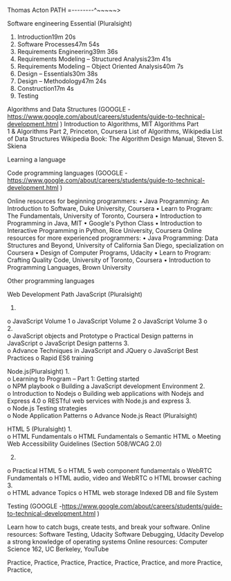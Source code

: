 Thomas Acton PATH =--------^~~~~~>

Software engineering Essential (Pluralsight) 
1.	Introduction19m 20s
2.	Software Processes47m 54s
3.	Requirements Engineering39m 36s
4.	Requirements Modeling – Structured Analysis23m 41s
5.	Requirements Modeling – Object Oriented Analysis40m 7s
6.	Design – Essentials30m 38s
7.	Design – Methodology47m 24s
8.	Construction17m 4s
9.	Testing


Algorithms and Data Structures (GOOGLE -https://www.google.com/about/careers/students/guide-to-technical-development.html )
Introduction to Algorithms, MIT
Algorithms Part 1 & Algorithms Part 2, Princeton, Coursera
List of Algorithms, Wikipedia
List of Data Structures Wikipedia
Book: The Algorithm Design Manual, Steven S. Skiena

Learning a language 

Code programming languages  (GOOGLE -https://www.google.com/about/careers/students/guide-to-technical-development.html )

Online resources for beginning programmers:
•	Java Programming: An Introduction to Software, Duke University, Coursera
•	Learn to Program: The Fundamentals, University of Toronto, Coursera
•	Introduction to Programming in Java, MIT
•	Google's Python Class
•	Introduction to Interactive Programming in Python, Rice University, Coursera
Online resources for more experienced programmers:
•	Java Programming: Data Structures and Beyond, University of California San Diego, specialization on Coursera
•	Design of Computer Programs, Udacity
•	Learn to Program: Crafting Quality Code, University of Toronto, Coursera
•	Introduction to Programming Languages, Brown University

Other programming languages 

Web Development Path 
JavaScript (Pluralsight)

1.	
o	JavaScript Volume 1 
o	JavaScript Volume 2
o	JavaScript Volume 3 
o	 
2.	
o	JavaScript objects and Prototype 
o	Practical Design patterns in JavaScript 
o	JavaScript Design patterns 
3.	
o	Advance Techniques in JavaScript and JQuery 
o	JavaScript Best Practices 
o	Rapid ES6 training 

Node.js(Pluralsight)
1.	
o	Learning to Program – Part 1: Getting started  
o	NPM playbook 
o	Building a JavaScript development Environment 
2.	
o	Introduction to Nodejs 
o	Building web applications with Nodejs and Express 4.0
o	RESTful web services with Node.js and express 
3.	 
o	Node.js Testing strategies   
o	Node Application Patterns 
o	Advance Node.js
React (Pluralsight)

HTML 5 (Pluralsight)
1.	
o	HTML Fundamentals 
o	HTML Fundamentals 
o	Semantic HTML 
o	Meeting Web Accessibility Guidelines (Section 508/WCAG 2.0)

2.	
o	Practical HTML 5 
o	HTML 5 web component fundamentals 
o	WebRTC Fundamentals 
o	HTML audio, video and WebRTC
o	HTML browser caching 
3.	
o	HTML advance Topics 
o	HTML web storage Indexed DB and file System 

Testing (GOOGLE -https://www.google.com/about/careers/students/guide-to-technical-development.html )

Learn how to catch bugs, create tests, and break your software.
Online resources:
Software Testing, Udacity
Software Debugging, Udacity
Develop a strong knowledge of operating systems 
Online resources:
Computer Science 162, UC Berkeley, YouTube

Practice, Practice, Practice, Practice, Practice, Practice, and more Practice, Practice, 
